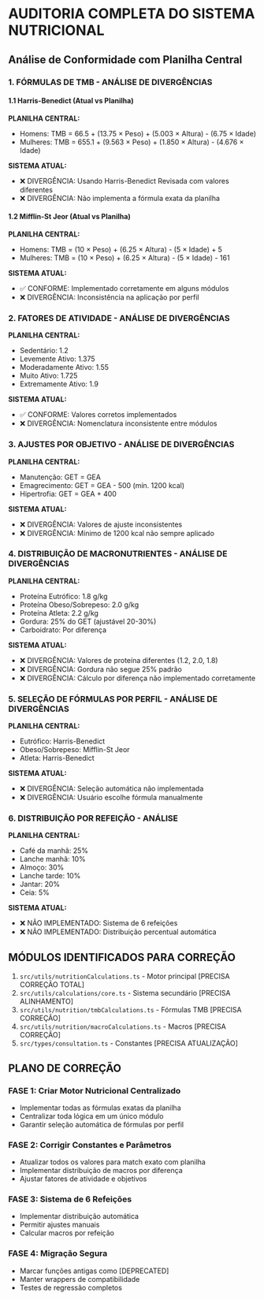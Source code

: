 
# AUDITORIA COMPLETA DO SISTEMA NUTRICIONAL
## Análise de Conformidade com Planilha Central

### 1. FÓRMULAS DE TMB - ANÁLISE DE DIVERGÊNCIAS

#### 1.1 Harris-Benedict (Atual vs Planilha)
**PLANILHA CENTRAL:**
- Homens: TMB = 66.5 + (13.75 × Peso) + (5.003 × Altura) - (6.75 × Idade)
- Mulheres: TMB = 655.1 + (9.563 × Peso) + (1.850 × Altura) - (4.676 × Idade)

**SISTEMA ATUAL:**
- ❌ DIVERGÊNCIA: Usando Harris-Benedict Revisada com valores diferentes
- ❌ DIVERGÊNCIA: Não implementa a fórmula exata da planilha

#### 1.2 Mifflin-St Jeor (Atual vs Planilha)
**PLANILHA CENTRAL:**
- Homens: TMB = (10 × Peso) + (6.25 × Altura) - (5 × Idade) + 5
- Mulheres: TMB = (10 × Peso) + (6.25 × Altura) - (5 × Idade) - 161

**SISTEMA ATUAL:**
- ✅ CONFORME: Implementado corretamente em alguns módulos
- ❌ DIVERGÊNCIA: Inconsistência na aplicação por perfil

### 2. FATORES DE ATIVIDADE - ANÁLISE DE DIVERGÊNCIAS

**PLANILHA CENTRAL:**
- Sedentário: 1.2
- Levemente Ativo: 1.375  
- Moderadamente Ativo: 1.55
- Muito Ativo: 1.725
- Extremamente Ativo: 1.9

**SISTEMA ATUAL:**
- ✅ CONFORME: Valores corretos implementados
- ❌ DIVERGÊNCIA: Nomenclatura inconsistente entre módulos

### 3. AJUSTES POR OBJETIVO - ANÁLISE DE DIVERGÊNCIAS

**PLANILHA CENTRAL:**
- Manutenção: GET = GEA
- Emagrecimento: GET = GEA - 500 (mín. 1200 kcal)
- Hipertrofia: GET = GEA + 400

**SISTEMA ATUAL:**
- ❌ DIVERGÊNCIA: Valores de ajuste inconsistentes
- ❌ DIVERGÊNCIA: Mínimo de 1200 kcal não sempre aplicado

### 4. DISTRIBUIÇÃO DE MACRONUTRIENTES - ANÁLISE DE DIVERGÊNCIAS

**PLANILHA CENTRAL:**
- Proteína Eutrófico: 1.8 g/kg
- Proteína Obeso/Sobrepeso: 2.0 g/kg
- Proteína Atleta: 2.2 g/kg
- Gordura: 25% do GET (ajustável 20-30%)
- Carboidrato: Por diferença

**SISTEMA ATUAL:**
- ❌ DIVERGÊNCIA: Valores de proteína diferentes (1.2, 2.0, 1.8)
- ❌ DIVERGÊNCIA: Gordura não segue 25% padrão
- ❌ DIVERGÊNCIA: Cálculo por diferença não implementado corretamente

### 5. SELEÇÃO DE FÓRMULAS POR PERFIL - ANÁLISE DE DIVERGÊNCIAS

**PLANILHA CENTRAL:**
- Eutrófico: Harris-Benedict
- Obeso/Sobrepeso: Mifflin-St Jeor  
- Atleta: Harris-Benedict

**SISTEMA ATUAL:**
- ❌ DIVERGÊNCIA: Seleção automática não implementada
- ❌ DIVERGÊNCIA: Usuário escolhe fórmula manualmente

### 6. DISTRIBUIÇÃO POR REFEIÇÃO - ANÁLISE

**PLANILHA CENTRAL:**
- Café da manhã: 25%
- Lanche manhã: 10% 
- Almoço: 30%
- Lanche tarde: 10%
- Jantar: 20%
- Ceia: 5%

**SISTEMA ATUAL:**
- ❌ NÃO IMPLEMENTADO: Sistema de 6 refeições
- ❌ NÃO IMPLEMENTADO: Distribuição percentual automática

## MÓDULOS IDENTIFICADOS PARA CORREÇÃO

1. `src/utils/nutritionCalculations.ts` - Motor principal [PRECISA CORREÇÃO TOTAL]
2. `src/utils/calculations/core.ts` - Sistema secundário [PRECISA ALINHAMENTO]  
3. `src/utils/nutrition/tmbCalculations.ts` - Fórmulas TMB [PRECISA CORREÇÃO]
4. `src/utils/nutrition/macroCalculations.ts` - Macros [PRECISA CORREÇÃO]
5. `src/types/consultation.ts` - Constantes [PRECISA ATUALIZAÇÃO]

## PLANO DE CORREÇÃO

### FASE 1: Criar Motor Nutricional Centralizado
- Implementar todas as fórmulas exatas da planilha
- Centralizar toda lógica em um único módulo
- Garantir seleção automática de fórmulas por perfil

### FASE 2: Corrigir Constantes e Parâmetros  
- Atualizar todos os valores para match exato com planilha
- Implementar distribuição de macros por diferença
- Ajustar fatores de atividade e objetivos

### FASE 3: Sistema de 6 Refeições
- Implementar distribuição automática
- Permitir ajustes manuais
- Calcular macros por refeição

### FASE 4: Migração Segura
- Marcar funções antigas como [DEPRECATED]
- Manter wrappers de compatibilidade
- Testes de regressão completos
